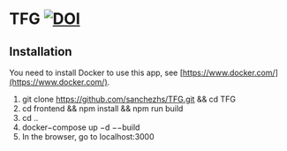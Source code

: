 # TFG [![DOI](https://zenodo.org/badge/619192204.svg)](https://zenodo.org/badge/latestdoi/619192204)



## Installation
You need to install Docker to use this app, see [https://www.docker.com/](https://www.docker.com/).

1. git clone https://github.com/sanchezhs/TFG.git && cd TFG
2. cd frontend && npm install && npm run build
3. cd ..
4. docker−compose up −d −−build
5. In the browser, go to localhost:3000